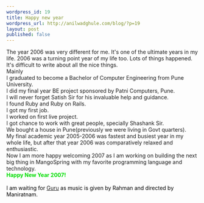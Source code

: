```yaml
---
wordpress_id: 19
title: Happy new year
wordpress_url: http://anilwadghule.com/blog/?p=19
layout: post
published: false
---
```

<p>The year 2006 was very different for me.&nbsp;It's one of the ultimate years in my life.&nbsp;2006&nbsp;was a turning point year&nbsp;of my life too. Lots of things happened. It's difficult to write about all the nice things. <br />Mainly <br />I graduated to become a Bachelor of Computer Engineering from Pune University. <br />I did my final year BE project sponsored by Patni Computers, Pune.&nbsp;<br />I will never forget Satish&nbsp;Sir for his invaluable help and guidance. <br />I found Ruby and Ruby on Rails.<br />I got my first job.<br />I worked on first live project.&nbsp;<br />I got chance to work with great people, specially Shashank Sir. <br />We bought a&nbsp;house in Pune(previously we were living in Govt quarters).&nbsp;<br />My final academic year 2005-2006 was&nbsp;fastest and busiest year in my whole life, but after that year 2006 was comparatively relaxed and enthusiastic.<br />Now I am more happy welcoming 2007 as&nbsp;I&nbsp;am working&nbsp;on building the next big thing in MangoSpring with my favorite programming language and technology.<br /><font color="#00dd00"><strong>Happy New Year 2007!<br /><br /></strong></font><font color="#000000">I am waiting&nbsp;for <a href="http://www.imdb.com/title/tt0499375/">Guru</a> as music is given by&nbsp;Rahman and directed by Maniratnam.</font></p>
